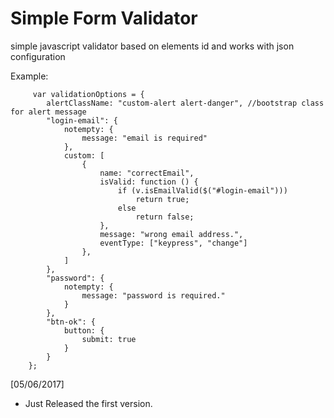 # Simple Form Validator
simple javascript validator based on elements id and works with json configuration

Example:

         var validationOptions = {
            alertClassName: "custom-alert alert-danger", //bootstrap class for alert message
            "login-email": {
                notempty: {
                    message: "email is required"
                },
                custom: [
                    {
                        name: "correctEmail",
                        isValid: function () {
                            if (v.isEmailValid($("#login-email")))
                                return true;
                            else
                                return false;
                        },
                        message: "wrong email address.",
                        eventType: ["keypress", "change"]
                    },
                ]
            },
            "password": {
                notempty: {
                    message: "password is required."
                }
            },
            "btn-ok": {
                button: {
                    submit: true
                }
            }
        };
        
        


[05/06/2017]
- Just Released the first version.
